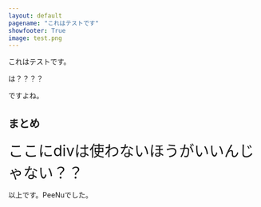 ```yaml
---
layout: default
pagename: "これはテストです"
showfooter: True
image: test.png
---
```


これはテストです。

は？？？？

ですよね。

## まとめ

<div style="font-size:30px;">ここにdivは使わないほうがいいんじゃない？？</div>

以上です。PeeNuでした。
